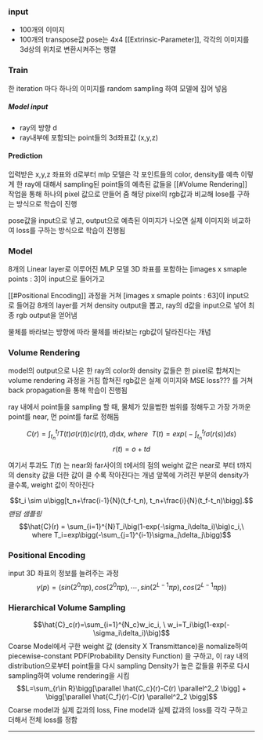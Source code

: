 ### input
- 100개의 이미지
- 100개의 transpose값
	pose는 4x4 [[Extrinsic-Parameter]], 각각의 이미지를 3d상의 위치로 변환시켜주는 행렬

### Train
한 iteration 마다 하나의 이미지를 random sampling 하여 모델에 집어 넣음
##### Model input
- ray의 방향 d
- ray내부에 포함되는 point들의 3d좌표값 (x,y,z)

#### Prediction
입력받은 x,y,z 좌표와 d로부터 mlp 모델은 각 포인트들의 color, density를 예측
이렇게 한 ray에 대해서 sampling된 point들의 예측된 값들을 [[#Volume Rendering]] 작업을 통해 하나의 pixel 값으로 만들어 줌
해당 pixel의 rgb값과 비교해 lose를 구하는 방식으로 학습이 진행

pose값을 input으로 넣고, output으로 예측된 이미지가 나오면 실제 이미지와 비교하여 loss를 구하는 방식으로 학습이 진행됨

### Model
8개의 Linear layer로 이루어진 MLP 모델
3D 좌표를 포함하는 [images x smaple points : 3]이 input으로 들어가고

[[#Positional Encoding]] 과정을 거쳐 [images x smaple points : 63]이 input으로 들어감
8개의 layer를 거쳐 density output을 뽑고, ray의 d값을 input으로 넣어 최종 rgb output을 얻어냄

물체를 바라보는 방향에 따라 물체를 바라보는 rgb값이 달라진다는 개념

### Volume Rendering
model의 output으로 나온 한 ray의 color와 density 값들은 한 pixel로 합쳐지는 volume rendering 과정을 거침
합쳐진 rgb값은 실제 이미지와 MSE loss??? 를 거쳐 back propagation을 통해 학습이 진행됨

ray 내에서 point들을 sampling 할 때, 물체가 있을법한 범위를 정해두고 가장 가까운 point를 near, 먼 point를 far로 정해둠

$$C(r) = \int_{t_n}^{t_f}T(t) \sigma(r(t))c(r(t),d)\mathrm{d}x, \ where \ \ T(t)=exp\bigg(-\int_{t_n}^{t_f}\sigma(r(s))ds\bigg)$$
$$r(t)=o+td$$

여기서 투과도 $T(t)$ 는 near와 far사이의 t에서의 점의 weight 값은 near로 부터 t까지의 density 값을 더한 값이 클 수록 작아진다는 개념
앞쪽에 가려진 부분의 density가 클수록, weight 값이 작아진다

$$t_i \sim u\bigg[t_n+\frac{i-1}{N}(t_f-t_n), t_n+\frac{i}{N}(t_f-t_n)\bigg].$$
*랜덤 샘플링*
$$\hat{C}(r) = \sum_{i=1}^{N}T_i\big(1-exp(-\sigma_i\delta_i)\big)c_i,\ where T_i=exp\bigg(-\sum_{j=1}^{i-1}\sigma_j\delta_j\bigg)$$


### Positional Encoding
input 3D 좌표의 정보를 늘려주는 과정
$$\gamma(p) = \big(sin(2^0\pi p),cos(2^0\pi p),\cdots,sin(2^{L-1}\pi p),cos(2^{L-1}\pi p)\big)$$



### Hierarchical Volume Sampling
$$\hat{C}_c(r)=\sum_{i=1}^{N_c}w_ic_i, \ w_i=T_i\big(1-exp(-\sigma_i\delta_i)\big)$$
Coarse Model에서 구한 weight 값 (density X Transmittance)을 nomalize하여 piecewise-constant PDF(Probability Density Function) 을 구하고, 이 ray 내의 distribution으로부터 point들을 다시 sampling
Density가 높은 값들을 위주로 다시 sampling하여 volume rendering을 시킴
$$L=\sum_{r\in R}\bigg[\parallel \hat{C_c}(r)-C(r) \parallel^2_2 \bigg] + \bigg[\parallel \hat{C_f}(r)-C(r) \parallel^2_2 \bigg]$$
Coarse model과 실제 값과의 loss, Fine model과 실제 값과의 loss를 각각 구하고 더해서 전체 loss를 정함


---
